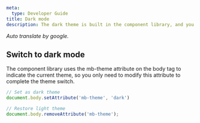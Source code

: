 ```yaml
meta:
  type: Developer Guide
title: Dark mode
description: The dark theme is built in the component library, and you can easily switch to dark.
```

*Auto translate by google.*

## Switch to dark mode

The component library uses the mb-theme attribute on the body tag to indicate the current theme, so you only need to modify this attribute to complete the theme switch.

```ts
// Set as dark theme
document.body.setAttribute('mb-theme', 'dark')

// Restore light theme
document.body.removeAttribute('mb-theme');
```
